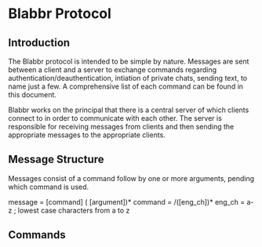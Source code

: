 # Blabbr Protocol

## Introduction

The Blabbr protocol is intended to be simple by nature. Messages are sent between a client and a server to exchange commands regarding authentication/deauthentication, intiation of private chats, sending text, to name just a few. A comprehensive list of each command can be found in this document.

Blabbr works on the principal that there is a central server of which clients connect to in order to communicate with each other. The server is responsible for receiving messages from clients and then sending the appropriate messages to the appropriate clients.

## Message Structure

Messages consist of a command follow by one or more arguments, pending which command is used.

message = [command] ( [argument])*
command = /([eng_ch])*
eng_ch = a-z ; lowest case characters from a to z



## Commands

